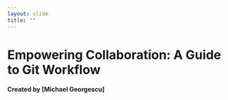 ```yaml
---
layout: slide
title: ""
---
```


# Empowering Collaboration: A Guide to Git Workflow

#### Created by [Michael Georgescu]
